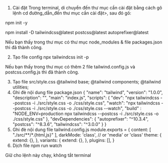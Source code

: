 1. Cài đặt
Trong terminal, di chuyển đến thư mục cần cài đặt bằng cách gõ lệnh cd đường_dẫn_đến thư mục cần cài đặt>, sau đó gõ:

npm init -y

npm install -D tailwindcss@latest postcss@latest autoprefixer@latest

Nếu bạn thấy trong thư mục có thư mục node_modules & file packages.json thì đã thành công.

2. Tạo file config
npx tailwindcss init -p

Nếu bạn thấy trong thư mục có thêm 2 file tailwind.config.js và postcss.config.js thì đã thành công.

3. Tạo file src/style.css
@tailwind base;
@tailwind components;
@tailwind utilities;
4. Ghi đè nội dung file package.json
{
  "name": "tailwind",
  "version": "1.0.0",
  "description": "",
  "main": "index.js",
  "scripts": {
    "dev": "npx tailwindcss --postcss -i ./src/style.css -o ./css/style.css",
    "watch": "npx tailwindcss --postcss  -i ./src/style.css -o ./css/style.css --watch",
    "build" : "NODE_ENV=production npx tailwindcss --postcss -i ./src/style.css -o ./css/style.css"
  },
  "devDependencies": {
    "autoprefixer": "^10.3.4",
    "postcss": "^8.3.6",
    "tailwindcss": "^3.0.0"
  }
}
5. Ghi đè nội dung file tailwind.config.js
module.exports = {
  content: [
   "./src/**/*.{html,js}"
  ],
  darkMode: 'class', // or 'media' or 'class'
  theme: {
    extend: {},
  },
  variants: {
    extend: {},
  },
  plugins: [],
}
6. Dịch file
npm run watch

Giữ cho lệnh này chạy, không tắt terminal
